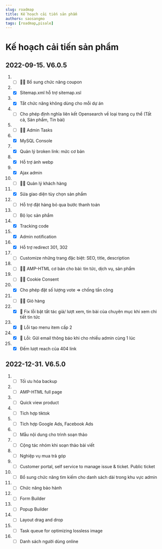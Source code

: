 ```yaml
---
slug: roadmap
title: Kế hoạch cải tiến sản phẩm
authors: saosangmo
tags: [roadmap,pisale]
---
```


# Kế hoạch cải tiến sản phẩm
## 2022-09-15. V6.0.5
1. - [ ] 🐱‍💻 Bổ sung chức năng coupon
2. - [x] Sitemap.xml hỗ trợ sitemap.xsl
3. - [x] Tắt chức năng không dùng cho mỗi dự án
4. - [ ] Cho phép định nghĩa liên kết Opensearch về loại trang cụ thể (Tất cả, Sản phẩm, Tin bài)
5. - [ ] 🐱‍💻 Admin Tasks
6. - [x] MySQL Console
7. - [x] Quản lý broken link: mức cơ bản
8. - [x] Hỗ trợ ảnh webp
9. - [x] Ajax admin
10. - [ ] 🐱‍💻 Quản lý khách hàng
11. - [x] Sửa giao diện tùy chọn sản phẩm
12. - [ ] Hỗ trợ đặt hàng bỏ qua bước thanh toán
13. - [ ] Bộ lọc sản phẩm
14. - [x] Tracking code
15. - [x] Admin notification
16. - [x] Hỗ trợ redirect 301, 302
17. - [ ] Customize những trang đặc biệt: SEO, title, description
18. - [ ] 🐱‍💻 AMP-HTML cơ bản cho bài: tin tức, dịch vụ, sản phẩm
19. - [ ] 🐱‍💻 Cookie Consent 
20. - [x] Cho phép đặt số lượng vote => chống tấn công
21. - [ ] 🐱‍💻 Giỏ hàng
22. - [x] 🐛 Fix lỗi bật tắt tác giả/ lượt xem, tin bài của chuyên mục khi xem chi tiết tin tức
23. - [x] 🐛 Lỗi tạo menu item cấp 2
24. - [x] 🐞 Lỗi: Gửi email thông báo khi cho nhiều admin cùng 1 lúc
25. - [x] Đếm lượt reach của 404 link

## 2022-12-31. V6.5.0
1. - [ ] Tối ưu hóa backup
2. - [ ] AMP-HTML full page
3. - [ ] Quick view product
6. - [ ] Tích hợp tiktok
7. - [ ] Tích hợp Google Ads, Facebook Ads
8. - [ ] Mẫu nội dung cho trình soạn thảo
9. - [ ] Cộng tác nhóm khi soạn thảo bài viết
10. - [ ] Nghiệp vụ mua trả góp
11. - [ ] Customer portal, self service to manage issue & ticket. Public ticket
12. - [ ] Bổ sung chức năng tìm kiếm cho danh sách dài trong khu vực admin
13. - [ ] Chức năng bảo hành
14. - [ ] Form Builder
15. - [ ] Popup Builder
16. - [ ] Layout drag and drop
17. - [ ] Task queue for optimizing lossless image
18. - [ ] Danh sách người dùng online
